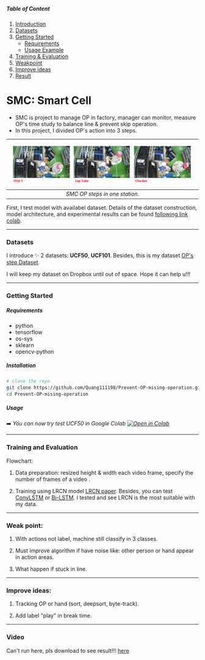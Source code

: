 ##### Table of Content

1. [Introduction](#SMC-Smart-Cell)
1. [Datasets](#datasets)
1. [Getting Started](#getting-started)
	- [Requirements](#requirements)
	- [Usage Example](#usage)
1. [Training & Evaluation](#training-and-evaluation)
1. [Weakpoint](#weak-point)
1. [Improve ideas](#improve-ideas)
1. [Result](#video)

# SMC: Smart Cell 

- SMC is project to manage OP in factory, manager can monitor, measure OP's time study to balance line & prevent skip operation.
- In this project, I divided OP's action into 3 steps.

| ![steps.PNG](https://github.com/Quang111198/Prevent-OP-mising-operation/blob/7a47f832b87a6485a888dbe27d081140fa761f22/img/steps.PNG)|
|:--:|
| *SMC OP steps in one station.*|

First, I test model with availabel dataset. Details of the dataset construction, model architecture, and experimental results can be found [following link colab](https://colab.research.google.com/drive/1RtTYonaJ7ASX_ZMzcV3t_0jNktheKQF9?usp=sharing).

---

### Datasets

I introduce ✨ 2 datasets: **UCF50**, **UCF101**. Besides, this is my dataset [OP's step Dataset](https://www.dropbox.com/s/u3n76duuzbw537p/SMC_Project.rar?dl=0).

I will keep my dataset on Dropbox until out of space. Hope it can help u!!! 

---

### Getting Started

##### Requirements

- python
- tensorflow
- os-sys
- sklearn
- opencv-python

##### Installation

``` sh
# clone the repo
git clone https://github.com/Quang111198/Prevent-OP-mising-operation.git
cd Prevent-OP-mising-operation
```

##### Usage

➡️ *You can now try test UCF50 in Google Colab [![Open in Colab](https://colab.research.google.com/assets/colab-badge.svg)](https://colab.research.google.com/drive/1RtTYonaJ7ASX_ZMzcV3t_0jNktheKQF9?usp=sharing)*

---

### Training and Evaluation
Flowchart:

1. Data preparation: resized height & width each video frame, specify the number of frames of a video .

2. Training using LRCN model [LRCN paper](https://arxiv.org/abs/1411.4389?source=post_page---------------------------). Besides, you can test [ConvLSTM](https://arxiv.org/abs/1506.04214v1) or [Bi-LSTM](https://paperswithcode.com/method/bilstm). 
I tested and see LRCN is the most suitable with my data.

---

### Weak point:

1. With actions not label, machine still classify in 3 classes. 

2. Must improve algorithm if have noise like: other person or hand appear in action areas.

3. What happen if stuck in line.

---

### Improve ideas:

1. Tracking OP or hand (sort, deepsort, byte-track).

2. Add label "play" in break time. 

---

### Video

Can't run here, pls download to see result!!! [here](https://github.com/Quang111198/Prevent-OP-mising-operation/tree/main/vid)

